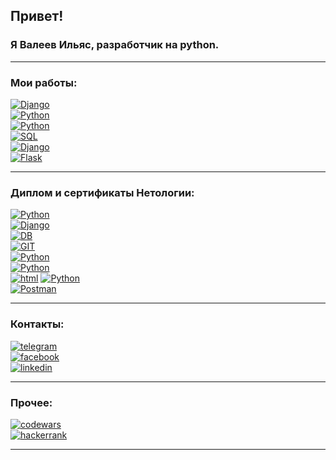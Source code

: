 ## Привет!  

### Я **Валеев Ильяс**, разработчик на python.  
---
### Мои работы:  
[![Django](https://img.shields.io/badge/-Дипломный_проект_"API_сервис_заказа_товаров_для_розничных_сетей"-white?style=social&logo=Django&logoColor=black)](https://github.com/heymaker279/python-final-diplom)  
[![Python](https://img.shields.io/badge/-Курсовой_проект_"Резервное_копирование_файлов_на_яндекс_диск"-white?style=social&logo=python)](https://github.com/heymaker279/Final_homework_of_course)  
[![Python](https://img.shields.io/badge/-Командный_курсовой_проект_"VK_Bot_Vkinder_на_python"-white?style=social&logo=python)](https://github.com/heymaker279/adpy-team-diplom-main_26_may_2022)  
[![SQL](https://img.shields.io/badge/-Домашние_работы_"Базы_данных_для_python_разработчиков"-white?style=social&logo=Postgresql)](https://github.com/heymaker279/heymaker279/blob/master/links/db.md)  
[![Django](https://img.shields.io/badge/-Домашние_работы_по_курсу_"django"-white?style=social&logo=Django&logoColor=black)](https://github.com/heymaker279/heymaker279/blob/master/links/django.md)  
[![Flask](https://img.shields.io/badge/-Домашние_работы_"flask,_asyncio,_aiohttp,_docker,_docker_compose,_celery"-white?style=social&logo=Flask&logoColor=black)](https://github.com/heymaker279/heymaker279/blob/master/links/web.md)

---
### Диплом и сертификаты Нетологии:

[![Python](https://img.shields.io/badge/-Диплом_о_профессиональной_переподготовке-white?style=social&logo=Python)](https://github.com/heymaker279/heymaker279/blob/master/certificates/Диплом%20Валеев%20Ильяс%20ПП%209786.pdf)  
[![Django](https://img.shields.io/badge/-Django:_создание_функциональных_веб_приложений-white?style=social&logo=Django&logoColor=black)](https://github.com/heymaker279/heymaker279/blob/master/certificates/Django.pdf)  
[![DB](https://img.shields.io/badge/-Базы_данных_для_Python_разработчиков-white?style=social&logo=Postgresql)](https://github.com/heymaker279/heymaker279/blob/master/certificates/Базы%20данных%20для%20Pyhon%20разработчиков.pdf)  
[![GIT](https://img.shields.io/badge/-Git:_система_контроля_версий-white?style=social&logo=GIT)](https://github.com/heymaker279/heymaker279/blob/master/certificates/GIT%20-%20система%20контроля%20версий.pdf)  
[![Python](https://img.shields.io/badge/-Профессиональная_работа_с_Python-white?style=social&logo=Python)](https://github.com/heymaker279/heymaker279/blob/master/certificates/Профессиональная%20работа%20с%20Python.pdf)  
[![Python](https://img.shields.io/badge/-Основы_языка_программирования_Python-white?style=social&logo=Python)](https://github.com/heymaker279/heymaker279/blob/master/certificates/основы%20языка%20программирования.pdf)  
[![html](https://img.shields.io/badge/-Основы_верстки_сайта-white?style=social&logo=HTML5)](https://github.com/heymaker279/heymaker279/blob/master/certificates/Основы%20верстки%20сайта.pdf)
[![Python](https://img.shields.io/badge/-Тестирование_ПО_с_Нуля_до_Специалиста-white?style=social&logo=Python)](https://github.com/heymaker279/heymaker279/blob/master/certificates/Тестирование%20ПО%20C%20нуля%20до%20специалиста.pdf)  
[![Postman](https://img.shields.io/badge/-Тестирование_ПО_Postman_для_тестирования_API-white?style=social&logo=Postman&logoColor=black)](https://github.com/heymaker279/heymaker279/blob/master/certificates/Тестирование%20ПО%20Postman%20для%20тестирования%20API.pdf)  

---
### Контакты:

[![telegram](https://img.shields.io/badge/-Telegram-white?style=social&logo=telegram)](https://t.me/heymaker279)  
[![facebook](https://img.shields.io/badge/-Facebook-white?style=social&logo=facebook)](https://www.facebook.com/profile.php?id=100004753351439)  
[![linkedin](https://img.shields.io/badge/-linkedin-white?style=social&logo=linkedin&logoColor=blue)](https://www.linkedin.com/in/%D0%B8%D0%BB%D1%8C%D1%8F%D1%81-%D0%B2%D0%B0%D0%BB%D0%B5%D0%B5%D0%B2-8b893025a/)

---
### <h3>Прочее:</h3>
[![codewars](https://img.shields.io/badge/-codewars-white?style=social&logo=codewars&logoColor=red)](https://www.codewars.com/users/heymaker279)  
[![hackerrank](https://img.shields.io/badge/-hackerrank-white?style=social&logo=hackerrank&logoColor=darkgreen)](https://www.hackerrank.com/heymaker279)

---
